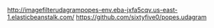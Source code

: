http://imagefilterudagrampopes-env.eba-jxfa5cqv.us-east-1.elasticbeanstalk.com/
https://github.com/sixtyfive0/popes.udagram
